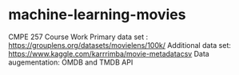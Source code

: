 # machine-learning-movies
CMPE 257 Course Work
Primary data set : https://grouplens.org/datasets/movielens/100k/
Additional data set: https://www.kaggle.com/karrrimba/movie-metadatacsv
Data augementation: OMDB and TMDB API
